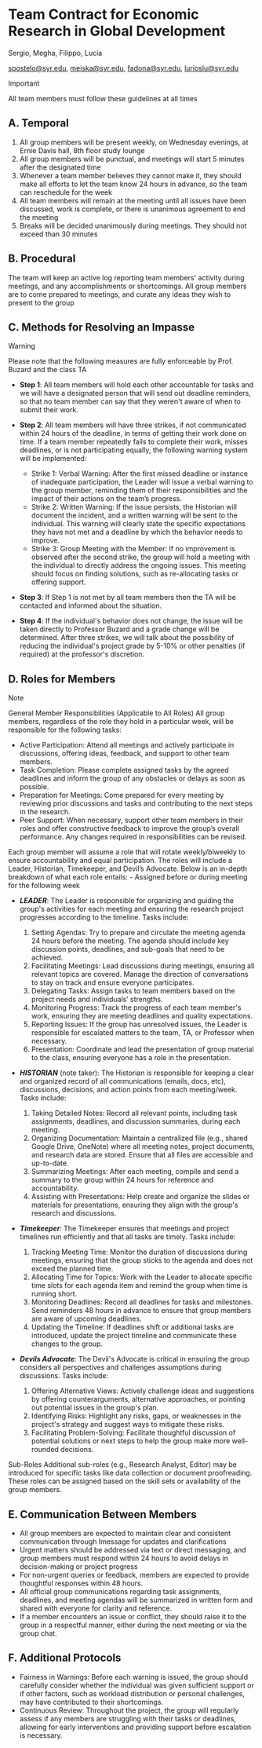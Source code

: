 # __Team Contract__ for Economic Research in Global Development
Sergio, Megha, Filippo, Lucia

spostelo@syr.edu, meiska@syr.edu, fadona@syr.edu, lurioslu@syr.edu

> [!IMPORTANT]
> All team members must follow these guidelines at all times


## A. Temporal

1. All group members will be present weekly, on Wednesday evenings, at Ernie Davis hall, 8th floor study lounge
2. All group members will be punctual, and meetings will start 5 minutes after the designated time
3. Whenever a team member believes they cannot make it, they should make all efforts to let the team know 24 hours in advance, so the team can reschedule for the week
4. All team members will remain at the meeting until all issues have been discussed, work is complete, or there is unanimous agreement to end the meeting
5. Breaks will be decided unanimously during meetings. They should not exceed than 30 minutes

## B. Procedural

The team will keep an active log reporting team members' activity during meetings, and any accomplishments or shortcomings.
All group members are to come prepared to meetings, and curate any ideas they wish to present to the group


## C. Methods for Resolving an Impasse

> [!WARNING]
> Please note that the following measures are fully enforceable by  Prof. Buzard and the class TA

-  __Step 1__: All team members will hold each other accountable for tasks and we will have a designated person that will send out deadline reminders, so that no team member can say that they weren't aware of when to submit their work.
-  __Step 2__: All team members will have three strikes, if not communicated within 24 hours of the deadline, in terms of getting their work done on time.
   If a team member repeatedly fails to complete their work, misses deadlines, or is not participating equally, the following warning system will be implemented:

   -  Strike 1: Verbal Warning: After the first missed deadline or instance of inadequate participation, the Leader will issue a verbal warning to the group member, reminding them of their responsibilities and the impact of their actions on the team’s progress.
   -  Strike 2: Written Warning: If the issue persists, the Historian will document the incident, and a written warning will be sent to the individual. This warning will clearly state the specific expectations they have not met and a deadline by which the behavior needs to improve.
   -  Strike 3: Group Meeting with the Member: If no improvement is observed after the second strike, the group will hold a meeting with the individual to directly address the ongoing issues. This meeting should focus on finding solutions, such as re-allocating tasks or offering support.

- __Step 3__: If Step 1 is not met by all team members then the TA will be contacted and informed about the situation. 
- __Step 4__: If the individual's behavior does not change, the issue will be taken directly to Professor Buzard and a grade change will be determined. After three strikes, we will talk about the possibility of reducing the individual's project grade by 5-10% or other penalties (if required) at the professor's discretion.

## D. Roles for Members
>[!Note]
> General Member Responsibilities (Applicable to All Roles)
> All group members, regardless of the role they hold in a particular week, will be responsible for the following tasks:
>- Active Participation: Attend all meetings and actively participate in discussions, offering ideas, feedback, and support to other team members.
>- Task Completion: Please complete assigned tasks by the agreed deadlines and inform the group of any obstacles or delays as soon as possible.
>- Preparation for Meetings: Come prepared for every meeting by reviewing prior discussions and tasks and contributing to the next steps in the research.
>- Peer Support: When necessary, support other team members in their roles and offer constructive feedback to improve the group’s overall performance.
>  Any changes required in responsibilities can be revised. 

Each group member will assume a role that will rotate weekly/biweekly to ensure accountability and equal participation. The roles will include a Leader, Historian, Timekeeper, and Devil’s Advocate. Below is an in-depth breakdown of what each role entails:
        - Assigned before or during meeting for the following week
        
- ***LEADER***: The Leader is responsible for organizing and guiding the group's activities for each meeting and ensuring the research project progresses according to the timeline.
  Tasks include:
  1. Setting Agendas: Try to prepare and circulate the meeting agenda 24 hours before the meeting. The agenda should include key discussion points, deadlines, and sub-goals that need to be achieved.
  2. Facilitating Meetings: Lead discussions during meetings, ensuring all relevant topics are covered. Manage the direction of conversations to stay on track and ensure everyone participates.
  3. Delegating Tasks: Assign tasks to team members based on the project needs and individuals’ strengths.
  4. Monitoring Progress: Track the progress of each team member's work, ensuring they are meeting deadlines and quality expectations.
  5. Reporting Issues: If the group has unresolved issues, the Leader is responsible for escalated matters to the team, TA, or Professor when necessary.
  6. Presentation: Coordinate and lead the presentation of group material to the class, ensuring everyone has a role in the presentation.

- ***HISTORIAN*** (note taker): The Historian is responsible for keeping a clear and organized record of all communications (emails, docs, etc), discussions, decisions, and action points from each meeting/week.
  Tasks include:
  1. Taking Detailed Notes: Record all relevant points, including task assignments, deadlines, and discussion summaries, during each meeting.
  2. Organizing Documentation: Maintain a centralized file (e.g., shared Google Drive, OneNote) where all meeting notes, project documents, and research data are stored. Ensure that all files are accessible and up-to-date.
  3. Summarizing Meetings: After each meeting, compile and send a summary to the group within 24 hours for reference and accountability.
  4. Assisting with Presentations: Help create and organize the slides or materials for presentations, ensuring they align with the group's research and discussions.

- ***Timekeeper***: The Timekeeper ensures that meetings and project timelines run efficiently and that all tasks are timely.
  Tasks include:
  1. Tracking Meeting Time: Monitor the duration of discussions during meetings, ensuring that the group sticks to the agenda and does not exceed the planned time.
  2. Allocating Time for Topics: Work with the Leader to allocate specific time slots for each agenda item and remind the group when time is running short.
  3. Monitoring Deadlines: Record all deadlines for tasks and milestones. Send reminders 48 hours in advance to ensure that group members are aware of upcoming deadlines.
  4. Updating the Timeline: If deadlines shift or additional tasks are introduced, update the project timeline and communicate these changes to the group.
 
- ***Devils Advocate***: The Devil's Advocate is critical in ensuring the group considers all perspectives and challenges assumptions during discussions.
  Tasks include:
  1. Offering Alternative Views: Actively challenge ideas and suggestions by offering counterarguments, alternative approaches, or pointing out potential issues in the group's plan.
  2. Identifying Risks: Highlight any risks, gaps, or weaknesses in the project's strategy and suggest ways to mitigate these risks.
  3. Facilitating Problem-Solving: Facilitate thoughtful discussion of potential solutions or next steps to help the group make more well-rounded decisions.

Sub-Roles
Additional sub-roles (e.g., Research Analyst, Editor) may be introduced for specific tasks like data collection or document proofreading. These roles can be assigned based on the skill sets or availability of the group members.

## E. Communication Between Members

- All group members are expected to maintain clear and consistent communication through Imessage for updates and clarifications
- Urgent matters should be addressed via text or direct messaging, and group members must respond within 24 hours to avoid delays in decision-making or project progress
- For non-urgent queries or feedback, members are expected to provide thoughtful responses within 48 hours.
- All official group communications regarding task assignments, deadlines, and meeting agendas will be summarized in written form and shared with everyone for clarity and reference.
- If a member encounters an issue or conflict, they should raise it to the group in a respectful manner, either during the next meeting or via the group chat.

## F. Additional Protocols
- Fairness in Warnings: Before each warning is issued, the group should carefully consider whether the individual was given sufficient support or if other factors, such as workload distribution or personal challenges, may have contributed to their shortcomings.
- Continuous Review: Throughout the project, the group will regularly assess if any members are struggling with their tasks or deadlines, allowing for early interventions and providing support before escalation is necessary.
